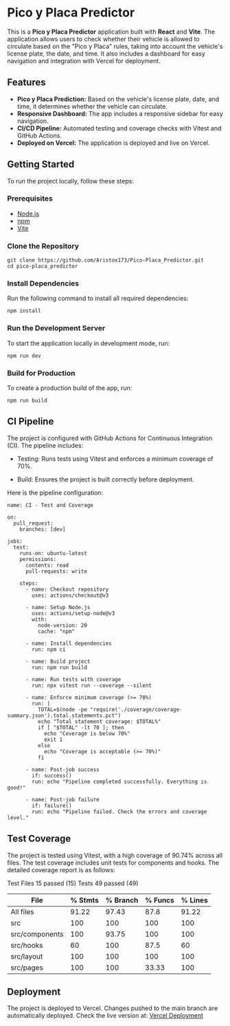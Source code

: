 # Pico y Placa Predictor

This is a **Pico y Placa Predictor** application built with **React** and **Vite**. The application allows users to check whether their vehicle is allowed to circulate based on the "Pico y Placa" rules, taking into account the vehicle's license plate, the date, and time. It also includes a dashboard for easy navigation and integration with Vercel for deployment.

## Features

- **Pico y Placa Prediction:** Based on the vehicle's license plate, date, and time, it determines whether the vehicle can circulate.
- **Responsive Dashboard:** The app includes a responsive sidebar for easy navigation.
- **CI/CD Pipeline:** Automated testing and coverage checks with Vitest and GitHub Actions.
- **Deployed on Vercel:** The application is deployed and live on Vercel.

## Getting Started

To run the project locally, follow these steps:

### Prerequisites

- [Node.js](https://nodejs.org/)
- [npm](https://www.npmjs.com/)
- [Vite](https://vitejs.dev/)

### Clone the Repository

```
git clone https://github.com/Aristox173/Pico-Placa_Predictor.git
cd pico-placa_predictor
```

### Install Dependencies

Run the following command to install all required dependencies:

```
npm install
```

### Run the Development Server

To start the application locally in development mode, run:

```
npm run dev
```

### Build for Production

To create a production build of the app, run:

```
npm run build
```

## CI Pipeline

The project is configured with GitHub Actions for Continuous Integration (CI). The pipeline includes:

- Testing: Runs tests using Vitest and enforces a minimum coverage of 70%.

- Build: Ensures the project is built correctly before deployment.

Here is the pipeline configuration:

```
name: CI - Test and Coverage

on:
  pull_request:
    branches: [dev]

jobs:
  test:
    runs-on: ubuntu-latest
    permissions:
      contents: read
      pull-requests: write

    steps:
      - name: Checkout repository
        uses: actions/checkout@v3

      - name: Setup Node.js
        uses: actions/setup-node@v3
        with:
          node-version: 20
          cache: "npm"

      - name: Install dependencies
        run: npm ci

      - name: Build project
        run: npm run build

      - name: Run tests with coverage
        run: npx vitest run --coverage --silent

      - name: Enforce minimum coverage (>= 70%)
        run: |
          TOTAL=$(node -pe "require('./coverage/coverage-summary.json').total.statements.pct")
          echo "Total statement coverage: $TOTAL%"
          if [ "$TOTAL" -lt 70 ]; then
            echo "Coverage is below 70%"
            exit 1
          else
            echo "Coverage is acceptable (>= 70%)"
          fi

      - name: Post-job success
        if: success()
        run: echo "Pipeline completed successfully. Everything is good!"

      - name: Post-job failure
        if: failure()
        run: echo "Pipeline failed. Check the errors and coverage level."
```

## Test Coverage

The project is tested using Vitest, with a high coverage of 90.74% across all files. The test coverage includes unit tests for components and hooks. The detailed coverage report is as follows:

Test Files 15 passed (15)
Tests 49 passed (49)

| File           | % Stmts | % Branch | % Funcs | % Lines |
| -------------- | ------- | -------- | ------- | ------- |
| All files      | 91.22   | 97.43    | 87.8    | 91.22   |
| src            | 100     | 100      | 100     | 100     |
| src/components | 100     | 93.75    | 100     | 100     |
| src/hooks      | 60      | 100      | 87.5    | 60      |
| src/layout     | 100     | 100      | 100     | 100     |
| src/pages      | 100     | 100      | 33.33   | 100     |

## Deployment

The project is deployed to Vercel. Changes pushed to the main branch are automatically deployed. Check the live version at: [Vercel Deployment](https://pico-placa-predictor-psi.vercel.app/)
